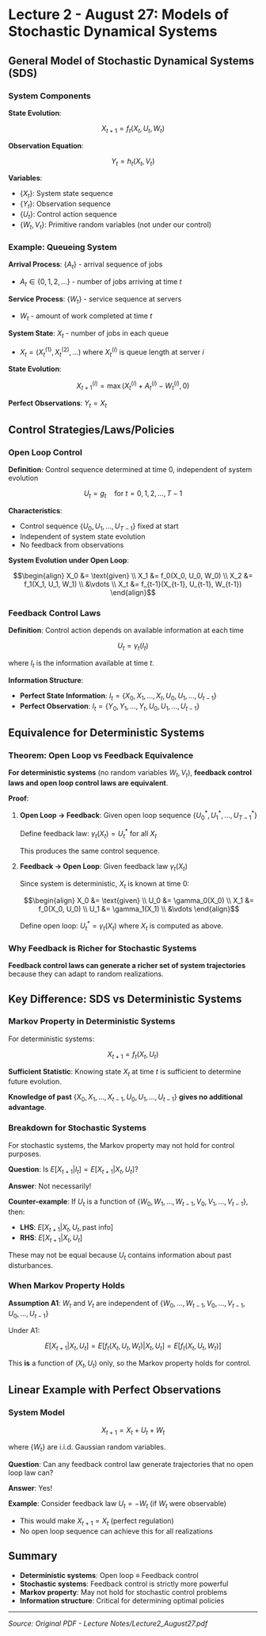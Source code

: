 # Lecture 2 - August 27: Models of Stochastic Dynamical Systems

## General Model of Stochastic Dynamical Systems (SDS)

### System Components
**State Evolution**:
```math
X_{t+1} = f_t(X_t, U_t, W_t)
```

**Observation Equation**:
```math
Y_t = h_t(X_t, V_t)
```

**Variables**:
- $\{X_t\}$: System state sequence
- $\{Y_t\}$: Observation sequence  
- $\{U_t\}$: Control action sequence
- $\{W_t, V_t\}$: Primitive random variables (not under our control)

### Example: Queueing System
**Arrival Process**: $\{A_t\}$ - arrival sequence of jobs
- $A_t \in \{0, 1, 2, ...\}$ - number of jobs arriving at time $t$

**Service Process**: $\{W_t\}$ - service sequence at servers
- $W_t$ - amount of work completed at time $t$

**System State**: $X_t$ - number of jobs in each queue
- $X_t = (X_t^{(1)}, X_t^{(2)}, ...)$ where $X_t^{(i)}$ is queue length at server $i$

**State Evolution**:
```math
X_{t+1}^{(i)} = \max(X_t^{(i)} + A_t^{(i)} - W_t^{(i)}, 0)
```

**Perfect Observations**: $Y_t = X_t$

## Control Strategies/Laws/Policies

### Open Loop Control
**Definition**: Control sequence determined at time 0, independent of system evolution

```math
U_t = g_t \quad \text{for } t = 0, 1, 2, ..., T-1
```

**Characteristics**:
- Control sequence $\{U_0, U_1, ..., U_{T-1}\}$ fixed at start
- Independent of system state evolution
- No feedback from observations

**System Evolution under Open Loop**:
```math
\begin{align}
X_0 &= \text{given} \\
X_1 &= f_0(X_0, U_0, W_0) \\
X_2 &= f_1(X_1, U_1, W_1) \\
&\vdots \\
X_t &= f_{t-1}(X_{t-1}, U_{t-1}, W_{t-1})
\end{align}
```

### Feedback Control Laws
**Definition**: Control action depends on available information at each time

```math
U_t = \gamma_t(I_t)
```

where $I_t$ is the information available at time $t$.

**Information Structure**:
- **Perfect State Information**: $I_t = \{X_0, X_1, ..., X_t, U_0, U_1, ..., U_{t-1}\}$
- **Perfect Observation**: $I_t = \{Y_0, Y_1, ..., Y_t, U_0, U_1, ..., U_{t-1}\}$

## Equivalence for Deterministic Systems

### Theorem: Open Loop vs Feedback Equivalence
**For deterministic systems** (no random variables $W_t, V_t$), **feedback control laws and open loop control laws are equivalent**.

**Proof**:
1. **Open Loop → Feedback**: Given open loop sequence $\{U_0^*, U_1^*, ..., U_{T-1}^*\}$
   
   Define feedback law: $\gamma_t(X_t) = U_t^*$ for all $X_t$
   
   This produces the same control sequence.

2. **Feedback → Open Loop**: Given feedback law $\gamma_t(X_t)$
   
   Since system is deterministic, $X_t$ is known at time 0:
   ```math
   \begin{align}
   X_0 &= \text{given} \\
   U_0 &= \gamma_0(X_0) \\
   X_1 &= f_0(X_0, U_0) \\
   U_1 &= \gamma_1(X_1) \\
   &\vdots
   \end{align}
   ```
   
   Define open loop: $U_t^* = \gamma_t(X_t)$ where $X_t$ is computed as above.

### Why Feedback is Richer for Stochastic Systems
**Feedback control laws can generate a richer set of system trajectories** because they can adapt to random realizations.

## Key Difference: SDS vs Deterministic Systems

### Markov Property in Deterministic Systems
For deterministic systems:
```math
X_{t+1} = f_t(X_t, U_t)
```

**Sufficient Statistic**: Knowing state $X_t$ at time $t$ is sufficient to determine future evolution.

**Knowledge of past** $\{X_0, X_1, ..., X_{t-1}, U_0, U_1, ..., U_{t-1}\}$ **gives no additional advantage**.

### Breakdown for Stochastic Systems
For stochastic systems, the Markov property may not hold for control purposes.

**Question**: Is $E[X_{t+1} | I_t] = E[X_{t+1} | X_t, U_t]$?

**Answer**: Not necessarily!

**Counter-example**: If $U_t$ is a function of $\{W_0, W_1, ..., W_{t-1}, V_0, V_1, ..., V_{t-1}\}$, then:
- **LHS**: $E[X_{t+1} | X_t, U_t, \text{past info}]$  
- **RHS**: $E[X_{t+1} | X_t, U_t]$

These may not be equal because $U_t$ contains information about past disturbances.

### When Markov Property Holds
**Assumption A1**: $W_t$ and $V_t$ are independent of $\{W_0, ..., W_{t-1}, V_0, ..., V_{t-1}, U_0, ..., U_{t-1}\}$

Under A1:
```math
E[X_{t+1} | X_t, U_t] = E[f_t(X_t, U_t, W_t) | X_t, U_t] = E[f_t(X_t, U_t, W_t)]
```

This **is** a function of $(X_t, U_t)$ only, so the Markov property holds for control.

## Linear Example with Perfect Observations

### System Model
```math
X_{t+1} = X_t + U_t + W_t
```

where $\{W_t\}$ are i.i.d. Gaussian random variables.

**Question**: Can any feedback control law generate trajectories that no open loop law can?

**Answer**: Yes! 

**Example**: Consider feedback law $U_t = -W_t$ (if $W_t$ were observable)
- This would make $X_{t+1} = X_t$ (perfect regulation)
- No open loop sequence can achieve this for all realizations

## Summary
- **Deterministic systems**: Open loop ≡ Feedback control
- **Stochastic systems**: Feedback control is strictly more powerful
- **Markov property**: May not hold for stochastic control problems
- **Information structure**: Critical for determining optimal policies

---
*Source: Original PDF - Lecture Notes/Lecture2_August27.pdf*